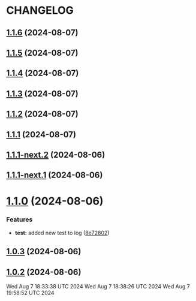 # CHANGELOG

## [1.1.6](https://github.com/Egoka/egorkas-pluck/compare/v1.1.5...v1.1.6) (2024-08-07)

## [1.1.5](https://github.com/Egoka/egorkas-pluck/compare/v1.1.4...v1.1.5) (2024-08-07)

## [1.1.4](https://github.com/Egoka/egorkas-pluck/compare/v1.1.3...v1.1.4) (2024-08-07)

## [1.1.3](https://github.com/Egoka/egorkas-pluck/compare/v1.1.2...v1.1.3) (2024-08-07)

## [1.1.2](https://github.com/Egoka/egorkas-pluck/compare/v1.1.1...v1.1.2) (2024-08-07)

## [1.1.1](https://github.com/Egoka/egorkas-pluck/compare/v1.1.0...v1.1.1) (2024-08-07)

## [1.1.1-next.2](https://github.com/Egoka/egorkas-pluck/compare/v1.1.1-next.1...v1.1.1-next.2) (2024-08-06)

## [1.1.1-next.1](https://github.com/Egoka/egorkas-pluck/compare/v1.1.0...v1.1.1-next.1) (2024-08-06)

# [1.1.0](https://github.com/Egoka/egorkas-pluck/compare/v1.0.3...v1.1.0) (2024-08-06)


### Features

* **test:** added new test to log ([8e72802](https://github.com/Egoka/egorkas-pluck/commit/8e72802d7e4c00d0b6bb5c7ef7054c3c19f2d9b8))

## [1.0.3](https://github.com/Egoka/egorkas-pluck/compare/v1.0.2...v1.0.3) (2024-08-06)

## [1.0.2](https://github.com/Egoka/egorkas-pluck/compare/v1.0.1...v1.0.2) (2024-08-06)
Wed Aug  7 18:33:38 UTC 2024
Wed Aug  7 18:38:26 UTC 2024
Wed Aug  7 19:58:52 UTC 2024
